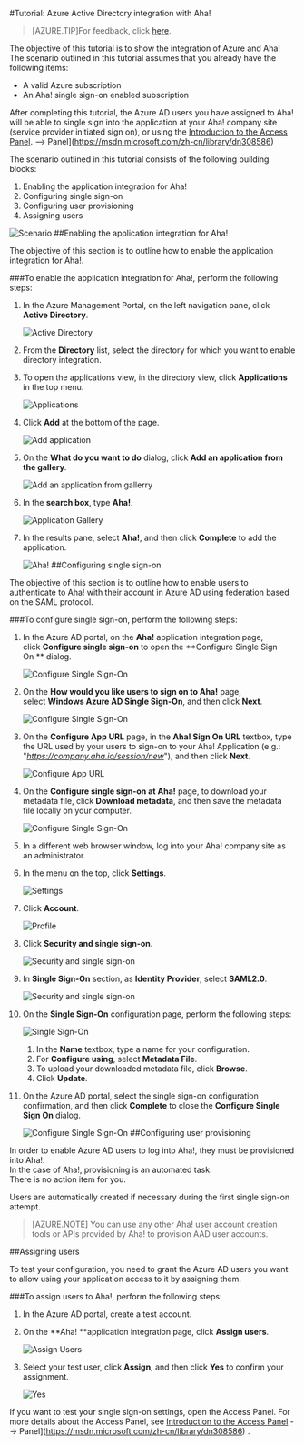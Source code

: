 <properties 
    pageTitle="Tutorial: Azure Active Directory integration with Aha! | Windows Azure" 
    description="Learn how to use Aha! with Azure Active Directory to enable single sign-on, automated provisioning, and more!" 
    services="active-directory" 
    authors="markusvi"  
    documentationCenter="na" 
    manager="stevenpo"/>
<tags
	ms.service="active-directory"
	ms.date="10/22/2015"
	wacn.date=""/>

#Tutorial: Azure Active Directory integration with Aha!
<!-- keep by customization: begin -->
>[AZURE.TIP]For feedback, click [here](http://go.microsoft.com/fwlink/?LinkId=550992).
<!-- keep by customization: end -->
<!-- keep by customization: end -->

The objective of this tutorial is to show the integration of Azure and Aha!  
The scenario outlined in this tutorial assumes that you already have the following items:

-   A valid Azure subscription
-   An Aha! single sign-on enabled subscription

After completing this tutorial, the Azure AD users you have assigned to Aha! will be able to single sign into the application at your Aha! company site (service provider initiated sign on), or using the [Introduction to the Access <!-- keep by customization: begin --><!-- deleted by customization <!-- keep by customization: end --> Panel](/documentation/articles/active-directory-saas-access-panel-introduction). <!-- keep by customization: begin --> --><!-- keep by customization: begin --> Panel](https://msdn.microsoft.com/zh-cn/library/dn308586) <!-- keep by customization: end --><!-- keep by customization: end -->

The scenario outlined in this tutorial consists of the following building blocks:

1.  Enabling the application integration for Aha!
2.  Configuring single sign-on
3.  Configuring user provisioning
4.  Assigning users

![Scenario](./media/active-directory-saas-aha-tutorial/IC798944.png "Scenario")
##Enabling the application integration for Aha!

The objective of this section is to outline how to enable the application integration for Aha!.

###To enable the application integration for Aha!, perform the following steps:

1.  In the Azure Management Portal, on the left navigation pane, click **Active Directory**.

    ![Active Directory](./media/active-directory-saas-aha-tutorial/IC700993.png "Active Directory")

2.  From the **Directory** list, select the directory for which you want to enable directory integration.

3.  To open the applications view, in the directory view, click **Applications** in the top menu.

    ![Applications](./media/active-directory-saas-aha-tutorial/IC700994.png "Applications")

4.  Click **Add** at the bottom of the page.

    ![Add application](./media/active-directory-saas-aha-tutorial/IC749321.png "Add application")

5.  On the **What do you want to do** dialog, click **Add an application from the gallery**.

    ![Add an application from gallerry](./media/active-directory-saas-aha-tutorial/IC749322.png "Add an application from gallerry")

6.  In the **search box**, type **Aha!**.

    ![Application Gallery](./media/active-directory-saas-aha-tutorial/IC798945.png "Application Gallery")

7.  In the results pane, select **Aha!**, and then click **Complete** to add the application.

    ![Aha!](./media/active-directory-saas-aha-tutorial/IC802746.png "Aha!")
##Configuring single sign-on

The objective of this section is to outline how to enable users to authenticate to Aha! with their account in Azure AD using federation based on the SAML protocol.

###To configure single sign-on, perform the following steps:

1.  In the Azure AD portal, on the **Aha!** application integration page, click **Configure single sign-on** to open the **Configure Single Sign On ** dialog.

    ![Configure Single Sign-On](./media/active-directory-saas-aha-tutorial/IC798946.png "Configure Single Sign-On")

2.  On the **How would you like users to sign on to Aha!** page, select **Windows Azure AD Single Sign-On**, and then click **Next**.

    ![Configure Single Sign-On](./media/active-directory-saas-aha-tutorial/IC798947.png "Configure Single Sign-On")

3.  On the **Configure App URL** page, in the **Aha! Sign On URL** textbox, type the URL used by your users to sign-on to your Aha! Application (e.g.: "*https://company.aha.io/session/new*"), and then click **Next**.

    ![Configure App URL](./media/active-directory-saas-aha-tutorial/IC798948.png "Configure App URL")

4.  On the **Configure single sign-on at Aha!** page, to download your metadata file, click **Download metadata**, and then save the metadata file locally on your computer.

    ![Configure Single Sign-On](./media/active-directory-saas-aha-tutorial/IC798949.png "Configure Single Sign-On")

5.  In a different web browser window, log into your Aha! company site as an administrator.

6.  In the menu on the top, click **Settings**.

    ![Settings](./media/active-directory-saas-aha-tutorial/IC798950.png "Settings")

7.  Click **Account**.

    ![Profile](./media/active-directory-saas-aha-tutorial/IC798951.png "Profile")

8.  Click **Security and single sign-on**.

    ![Security and single sign-on](./media/active-directory-saas-aha-tutorial/IC798952.png "Security and single sign-on")

9.  In **Single Sign-On** section, as **Identity Provider**, select **SAML2.0**.

    ![Security and single sign-on](./media/active-directory-saas-aha-tutorial/IC798953.png "Security and single sign-on")

10. On the **Single Sign-On** configuration page, perform the following steps:

    ![Single Sign-On](./media/active-directory-saas-aha-tutorial/IC798954.png "Single Sign-On")

    1.  In the **Name** textbox, type a name for your configuration.
    2.  For **Configure using**, select **Metadata File**.
    3.  To upload your downloaded metadata file, click **Browse**.
    4.  Click **Update**.

11. On the Azure AD portal, select the single sign-on configuration confirmation, and then click **Complete** to close the **Configure Single Sign On** dialog.

    ![Configure Single Sign-On](./media/active-directory-saas-aha-tutorial/IC798955.png "Configure Single Sign-On")
##Configuring user provisioning

In order to enable Azure AD users to log into Aha!, they must be provisioned into Aha!.  
In the case of Aha!, provisioning is an automated task.  
There is no action item for you.
  
Users are automatically created if necessary during the first single sign-on attempt.

>[AZURE.NOTE] You can use any other Aha! user account creation tools or APIs provided by Aha! to provision AAD user accounts.

##Assigning users

To test your configuration, you need to grant the Azure AD users you want to allow using your application access to it by assigning them.

###To assign users to Aha!, perform the following steps:

1.  In the Azure AD portal, create a test account.

2.  On the **Aha! **application integration page, click **Assign users**.

    ![Assign Users](./media/active-directory-saas-aha-tutorial/IC798956.png "Assign Users")

3.  Select your test user, click **Assign**, and then click **Yes** to confirm your assignment.

    ![Yes](./media/active-directory-saas-aha-tutorial/IC767830.png "Yes")

If you want to test your single sign-on settings, open the Access Panel. For more details about the Access Panel, see [Introduction to the Access <!-- keep by customization: begin --><!-- deleted by customization <!-- keep by customization: end --> Panel](/documentation/articles/active-directory-saas-access-panel-introduction) <!-- keep by customization: begin --> --><!-- keep by customization: begin --> Panel](https://msdn.microsoft.com/zh-cn/library/dn308586) <!-- keep by customization: end --><!-- keep by customization: end -->.

